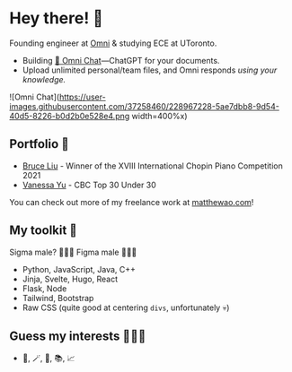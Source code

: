 # Hey there! 👋
Founding engineer at [Omni](https://omnilabs.ai/) & studying ECE at UToronto. 

- Building [💬 Omni Chat](https://omnilabs.ai/chat)—ChatGPT for your documents. 
- Upload unlimited personal/team files, and Omni responds *using your knowledge.* 

![Omni Chat](https://user-images.githubusercontent.com/37258460/228967228-5ae7dbb8-9d54-40d5-8226-b0d2b0e528e4.png width=400%x)

## Portfolio 🎨 

- [Bruce Liu](https://bruceliu.matthewao.com) - Winner of the XVIII International
Chopin Piano Competition 2021 
- [Vanessa Yu](https://vanessayu.com) - CBC Top 30 Under 30 

You can check out more of my freelance work at [matthewao.com](https://matthewao.com)!

## My toolkit 🧰 

Sigma male? 🙅🏻‍♂️ Figma male 🙋🏻‍♂️ 

- Python, JavaScript, Java, C++
- Jinja, Svelte, Hugo, React
- Flask, Node
- Tailwind, Bootstrap
- Raw CSS (quite good at centering `divs`, unfortunately 💀)

## Guess my interests 🤷🏻‍♂️

- 🎹, 🪄, 🤸, 📚, 📈 
